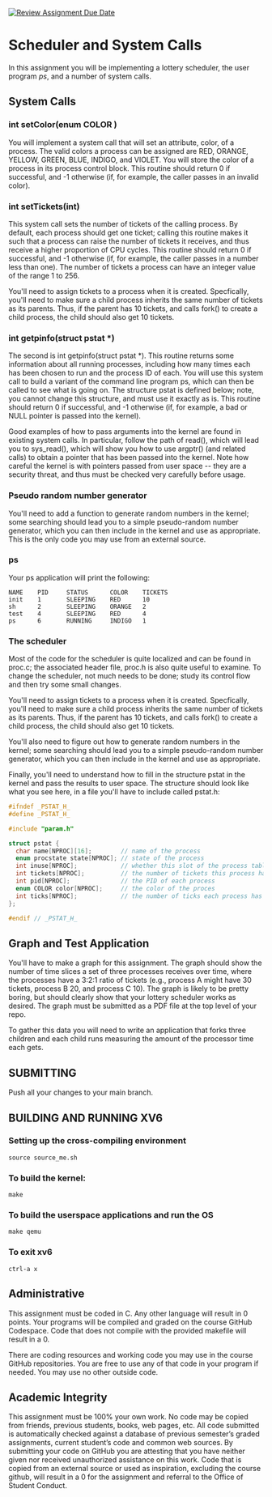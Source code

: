 [![Review Assignment Due Date](https://classroom.github.com/assets/deadline-readme-button-24ddc0f5d75046c5622901739e7c5dd533143b0c8e959d652212380cedb1ea36.svg)](https://classroom.github.com/a/HXtGIqHt)
# Scheduler and System Calls

In this assignment you will be implementing a lottery scheduler, the user program _ps_, and a number of system calls.

## System Calls

### int setColor(enum COLOR )
You will implement a system call that will set an attribute, color, of a process.  The valid colors a process can be assigned are RED, ORANGE, YELLOW, GREEN, BLUE, INDIGO, and VIOLET.  You will store the color of a process in its process control block.  This routine should return 0 if successful, and -1 otherwise (if, for example, the caller passes in an invalid color).

### int setTickets(int)
This system call sets the number of tickets of the calling process. By default, each process should get one ticket; calling this routine makes it such that a process can raise the number of tickets it receives, and thus receive a higher proportion of CPU cycles. This routine should return 0 if successful, and -1 otherwise (if, for example, the caller passes in a number less than one). The number of tickets a process can have an integer value of the range 1 to 256.

You'll need to assign tickets to a process when it is created. Specfically, you'll need to make sure a child process inherits the same number of tickets as its parents. Thus, if the parent has 10 tickets, and calls fork() to create a child process, the child should also get 10 tickets.

### int getpinfo(struct pstat *)
The second is int getpinfo(struct pstat *). This routine returns some information about all running processes, including how many times each has been chosen to run and the process ID of each. You will use this system call to build a variant of the command line program ps, which can then be called to see what is going on. The structure pstat is defined below; note, you cannot change this structure, and must use it exactly as is. This routine should return 0 if successful, and -1 otherwise (if, for example, a bad or NULL pointer is passed into the kernel).

Good examples of how to pass arguments into the kernel are found in existing system calls. In particular, follow the path of read(), which will lead you to sys_read(), which will show you how to use argptr() (and related calls) to obtain a pointer that has been passed into the kernel. Note how careful the kernel is with pointers passed from user space -- they are a security threat, and thus must be checked very carefully before usage.

### Pseudo random number generator

You'll need to add a function to generate random numbers in the kernel; some searching should lead you to a simple pseudo-random number generator, which you can then include in the kernel and use as appropriate.  This is the only code you may use from an external source.

### ps

Your ps application will print the following:

```
NAME    PID     STATUS      COLOR    TICKETS
init    1       SLEEPING    RED      10    
sh      2       SLEEPING    ORANGE   2
test    4       SLEEPING    RED      4
ps      6       RUNNING     INDIGO   1
```

### The scheduler

Most of the code for the scheduler is quite localized and can be found in proc.c; the associated header file, proc.h is also quite useful to examine. To change the scheduler, not much needs to be done; study its control flow and then try some small changes.

You'll need to assign tickets to a process when it is created. Specfically, you'll need to make sure a child process inherits the same number of tickets as its parents. Thus, if the parent has 10 tickets, and calls fork() to create a child process, the child should also get 10 tickets.

You'll also need to figure out how to generate random numbers in the kernel; some searching should lead you to a simple pseudo-random number generator, which you can then include in the kernel and use as appropriate.

Finally, you'll need to understand how to fill in the structure pstat in the kernel and pass the results to user space. The structure should look like what you see here, in a file you'll have to include called pstat.h:


```c
#ifndef _PSTAT_H_
#define _PSTAT_H_

#include "param.h"

struct pstat {
  char name[NPROC][16];        // name of the process
  enum procstate state[NPROC]; // state of the process   
  int inuse[NPROC];            // whether this slot of the process table is in use (1 or 0)
  int tickets[NPROC];          // the number of tickets this process has
  int pid[NPROC];              // the PID of each process
  enum COLOR color[NPROC];     // the color of the proces
  int ticks[NPROC];            // the number of ticks each process has accumulated 
};

#endif // _PSTAT_H_
```
## Graph and Test Application

You'll have to make a graph for this assignment. The graph should show the number of time slices a set of three processes receives
over time, where the processes have a 3:2:1 ratio of tickets (e.g., process A might have 30 tickets, process B 20, and process C 10). The graph is likely to be pretty boring, but should clearly show that your lottery scheduler works as desired.  The graph must be submitted as a PDF file at the top level of your repo.

To gather this data you will need to write an application that forks three children and each child runs measuring the amount of the processor time each gets.

## SUBMITTING

Push all your changes to your main branch.  

## BUILDING AND RUNNING XV6

### Setting up the cross-compiling environment
```
source source_me.sh
```

### To build the kernel:
```
make
```

### To build the userspace applications and run the OS
```
make qemu
```

### To exit xv6
```
ctrl-a x
```

## Administrative

This assignment must be coded in C. Any other language will result in 0 points. Your programs will be compiled and graded on the course GitHub Codespace. Code that does not compile with the provided makefile will result in a 0.

There are coding resources and working code you may use in the course GitHub repositories.  You are free to use any of that code in your program if needed. You may use no other outside code.

## Academic Integrity
This assignment must be 100% your own work. No code may be copied from friends,  previous students, books, web pages, etc. All code submitted is automatically checked 
against a database of previous semester’s graded assignments, current student’s code and common web sources. By submitting your code on GitHub you are attesting that 
you have neither given nor received unauthorized assistance on this work. Code that is copied from an external source or used as inspiration, excluding the 
course github, will result in a 0 for the assignment and referral to the Office of Student Conduct.

